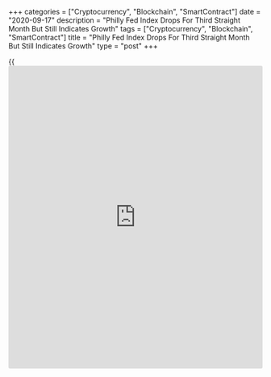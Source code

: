 +++
categories = ["Cryptocurrency", "Blockchain", "SmartContract"]
date = "2020-09-17"
description = "Philly Fed Index Drops For Third Straight Month But Still Indicates Growth"
tags = ["Cryptocurrency", "Blockchain", "SmartContract"]
title = "Philly Fed Index Drops For Third Straight Month But Still Indicates Growth"
type = "post"
+++

{{<iframe id="large-banner" src="https://www.bounty.group/#slide=1.0" width="100%" height="600" scrolling="no" style="border: 0px solid rgb(216, 221, 230); border-radius: 3px;">}}

Growth in Philadelphia-area manufacturing activity slowed modestly in
the month of September, according to a report released by the Federal
Reserve Bank of Philadelphia on Thursday.

The Philly Fed said its diffusion index for current activity slipped to
15.0 in September after dropping to 17.2 in August, although a positive
reading still indicates growth in regional manufacturing. The dip by the
index matched economist estimates.

The headline index fell for the third consecutive month despite a faster
rate of growth in new orders and a significant acceleration in the pace
of growth in shipments.

The report said the new orders index jumped to 25.5 in September from
19.0 in August, while the shipments index spiked to 36.6 from 9.4.

The number of employees index also surged up to 15.7 in September from
9.0 in August, indicating a faster rate of job growth.

The prices paid index also shot up to 25.1 in September from 15.3 in
August, while the prices received index climbed to 18.4 from 12.4.

Looking ahead, the Philly Fed said nearly all of the future indexes
increased, suggesting more widespread optimism among firms about growth
over the next six months.

The report said the diffusion index for future general activity spiked
to 56.6 in September after edging up to 38.8 in August.

"The third consecutive monthly decline of the Philly Fed manufacturing
index in September signals regional activity is falling in line with the
slower pace of underlying economic expansion," said Nancy Vanden Houten,
Lead U.S. Economist at Oxford Economics.

She added, "Encouragingly, manufacturers are maintaining their near-term
optimism and envision the need to increase activity and hiring ahead."

On Tuesday, New York Fed released a separate report showing a
significant acceleration in the pace of growth in regional manufacturing
activity in the month of September.

The New York Fed said its general [business][1] conditions index jumped
to 17.0 in September from 3.7 in August. Economists had expected the
index to rise to 6.0.

For comments and feedback [contact](https://www.playgroundfx.com/contact/): editorial@rtt[news](https://www.letsplayfx.com/blog/forex-news-website/).com

[Economic News][2]

 **What parts of the world are seeing the best (and worst) economic
performances lately? Click[here][3] to check out our [Econ Scorecard][3]
and find out! See up-to-the-moment [ranking](https://www.playgroundfx.com/blog/crypto-exchange-ranking/)s for the best and worst
performers in [GDP][4], [unemployment rate][5], [inflation][6] and much
more.**

   1. www.rtt[news](https://www.letsplayfx.com/blog/forex-news-website/).com/Content/Business.aspx
   2. www.rtt[news](https://www.letsplayfx.com/blog/forex-news-website/).com/Content/EconomicNews.aspx
   3. www.rtt[news](https://www.letsplayfx.com/blog/forex-news-website/).com/economic-scorecard/world-rank/industrial-production/highest-performance.aspx
   4. www.rtt[news](https://www.letsplayfx.com/blog/forex-news-website/).com/economic-scorecard/world-rank/GDP/highest-performance.aspx
   5. www.rtt[news](https://www.letsplayfx.com/blog/forex-news-website/).com/economic-scorecard/world-rank/unemployment-rate/lowest-performance.aspx
   6. www.rtt[news](https://www.letsplayfx.com/blog/forex-news-website/).com/economic-scorecard/world-rank/CPI/highest-performance.aspx